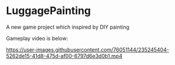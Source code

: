# LuggagePainting
 A new game project which inspired by DIY painting 
 
 Gameplay video is below:
 


https://user-images.githubusercontent.com/76051144/235245404-5262de15-41d8-475d-af00-6797d6e3d0b1.mp4

